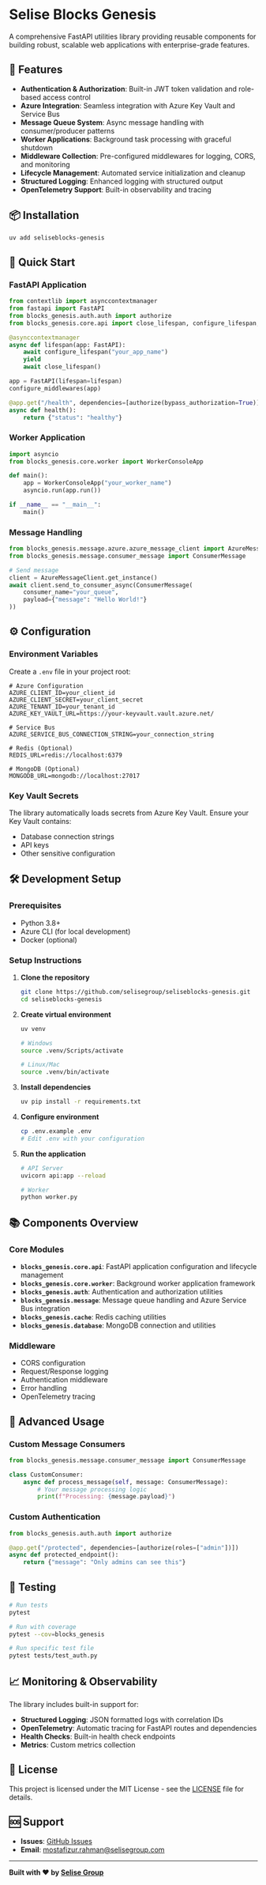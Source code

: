 # Selise Blocks Genesis

A comprehensive FastAPI utilities library providing reusable components for building robust, scalable web applications with enterprise-grade features.

## 🚀 Features

- **Authentication & Authorization**: Built-in JWT token validation and role-based access control
- **Azure Integration**: Seamless integration with Azure Key Vault and Service Bus
- **Message Queue System**: Async message handling with consumer/producer patterns
- **Worker Applications**: Background task processing with graceful shutdown
- **Middleware Collection**: Pre-configured middlewares for logging, CORS, and monitoring
- **Lifecycle Management**: Automated service initialization and cleanup
- **Structured Logging**: Enhanced logging with structured output
- **OpenTelemetry Support**: Built-in observability and tracing

## 📦 Installation

```bash
uv add seliseblocks-genesis
```

## 🏃 Quick Start

### FastAPI Application

```python
from contextlib import asynccontextmanager
from fastapi import FastAPI
from blocks_genesis.auth.auth import authorize
from blocks_genesis.core.api import close_lifespan, configure_lifespan, configure_middlewares

@asynccontextmanager
async def lifespan(app: FastAPI):
    await configure_lifespan("your_app_name")
    yield
    await close_lifespan()

app = FastAPI(lifespan=lifespan)
configure_middlewares(app)

@app.get("/health", dependencies=[authorize(bypass_authorization=True)])
async def health():
    return {"status": "healthy"}
```

### Worker Application

```python
import asyncio
from blocks_genesis.core.worker import WorkerConsoleApp

def main():
    app = WorkerConsoleApp("your_worker_name")
    asyncio.run(app.run())

if __name__ == "__main__":
    main()
```

### Message Handling

```python
from blocks_genesis.message.azure.azure_message_client import AzureMessageClient
from blocks_genesis.message.consumer_message import ConsumerMessage

# Send message
client = AzureMessageClient.get_instance()
await client.send_to_consumer_async(ConsumerMessage(
    consumer_name="your_queue",
    payload={"message": "Hello World!"}
))
```

## ⚙️ Configuration

### Environment Variables

Create a `.env` file in your project root:

```env
# Azure Configuration
AZURE_CLIENT_ID=your_client_id
AZURE_CLIENT_SECRET=your_client_secret
AZURE_TENANT_ID=your_tenant_id
AZURE_KEY_VAULT_URL=https://your-keyvault.vault.azure.net/

# Service Bus
AZURE_SERVICE_BUS_CONNECTION_STRING=your_connection_string

# Redis (Optional)
REDIS_URL=redis://localhost:6379

# MongoDB (Optional)
MONGODB_URL=mongodb://localhost:27017
```

### Key Vault Secrets

The library automatically loads secrets from Azure Key Vault. Ensure your Key Vault contains:

- Database connection strings
- API keys
- Other sensitive configuration

## 🛠️ Development Setup

### Prerequisites

- Python 3.8+
- Azure CLI (for local development)
- Docker (optional)

### Setup Instructions

1. **Clone the repository**
   ```bash
   git clone https://github.com/selisegroup/seliseblocks-genesis.git
   cd seliseblocks-genesis
   ```

2. **Create virtual environment**
   ```bash
   uv venv
   
   # Windows
   source .venv/Scripts/activate
   
   # Linux/Mac
   source .venv/bin/activate
   ```

3. **Install dependencies**
   ```bash
   uv pip install -r requirements.txt
   ```

4. **Configure environment**
   ```bash
   cp .env.example .env
   # Edit .env with your configuration
   ```

5. **Run the application**
   ```bash
   # API Server
   uvicorn api:app --reload
   
   # Worker
   python worker.py
   ```

## 📚 Components Overview

### Core Modules

- **`blocks_genesis.core.api`**: FastAPI application configuration and lifecycle management
- **`blocks_genesis.core.worker`**: Background worker application framework
- **`blocks_genesis.auth`**: Authentication and authorization utilities
- **`blocks_genesis.message`**: Message queue handling and Azure Service Bus integration
- **`blocks_genesis.cache`**: Redis caching utilities
- **`blocks_genesis.database`**: MongoDB connection and utilities

### Middleware

- CORS configuration
- Request/Response logging
- Authentication middleware
- Error handling
- OpenTelemetry tracing

## 🔧 Advanced Usage

### Custom Message Consumers

```python
from blocks_genesis.message.consumer_message import ConsumerMessage

class CustomConsumer:
    async def process_message(self, message: ConsumerMessage):
        # Your message processing logic
        print(f"Processing: {message.payload}")
```

### Custom Authentication

```python
from blocks_genesis.auth.auth import authorize

@app.get("/protected", dependencies=[authorize(roles=["admin"])])
async def protected_endpoint():
    return {"message": "Only admins can see this"}
```

## 🧪 Testing

```bash
# Run tests
pytest

# Run with coverage
pytest --cov=blocks_genesis

# Run specific test file
pytest tests/test_auth.py
```

## 📈 Monitoring & Observability

The library includes built-in support for:

- **Structured Logging**: JSON formatted logs with correlation IDs
- **OpenTelemetry**: Automatic tracing for FastAPI routes and dependencies
- **Health Checks**: Built-in health check endpoints
- **Metrics**: Custom metrics collection

## 📄 License

This project is licensed under the MIT License - see the [LICENSE](LICENSE) file for details.

## 🆘 Support

- **Issues**: [GitHub Issues](https://github.com/selisegroup/seliseblocks-genesis/issues)
- **Email**: mostafizur.rahman@selisegroup.com

---

**Built with ❤️ by [Selise Group](https://selisegroup.com)**